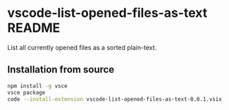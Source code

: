 # vscode-list-opened-files-as-text README

List all currently opened files as a sorted plain-text.

## Installation from source

```bash
npm install -g vsce
vsce package
code --install-extension vscode-list-opened-files-as-text-0.0.1.vsix
```
